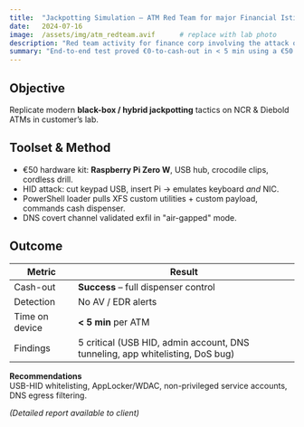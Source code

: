```yaml
---
title:  "Jackpotting Simulation – ATM Red Team for major Financial Istitution"
date:   2024-07-16
image:  /assets/img/atm_redteam.avif      # replace with lab photo
description: "Red team activity for finance corp involving the attack of ATM systems with latest techniques"
summary: "End-to-end test proved €0-to-cash-out in < 5 min using a €50 toolset and Raspberry Pi HID implant."
---
```


## Objective  
Replicate modern **black-box / hybrid jackpotting** tactics on NCR & Diebold ATMs in customer’s lab.  

## Toolset & Method  

* €50 hardware kit: **Raspberry Pi Zero W**, USB hub, crocodile clips, cordless drill.  
* HID attack: cut keypad USB, insert Pi → emulates keyboard _and_ NIC.  
* PowerShell loader pulls XFS custom utilities + custom payload, commands cash dispenser.  
* DNS covert channel validated exfil in "air-gapped" mode.

## Outcome  

| Metric | Result |
|--------|--------|
| Cash-out | **Success** – full dispenser control |
| Detection | No AV / EDR alerts |
| Time on device | **< 5 min** per ATM |
| Findings | 5 critical (USB HID, admin account, DNS tunneling, app whitelisting, DoS bug) |


**Recommendations**  
USB-HID whitelisting, AppLocker/WDAC, non-privileged service accounts, DNS egress filtering.  

*(Detailed report available to client)*  
